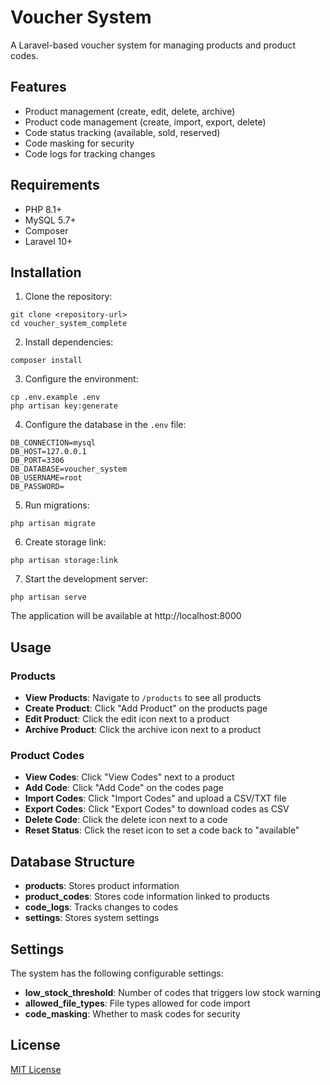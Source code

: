 # Voucher System

A Laravel-based voucher system for managing products and product codes.

## Features

- Product management (create, edit, delete, archive)
- Product code management (create, import, export, delete)
- Code status tracking (available, sold, reserved)
- Code masking for security
- Code logs for tracking changes

## Requirements

- PHP 8.1+
- MySQL 5.7+
- Composer
- Laravel 10+

## Installation

1. Clone the repository:
```
git clone <repository-url>
cd voucher_system_complete
```

2. Install dependencies:
```
composer install
```

3. Configure the environment:
```
cp .env.example .env
php artisan key:generate
```

4. Configure the database in the `.env` file:
```
DB_CONNECTION=mysql
DB_HOST=127.0.0.1
DB_PORT=3306
DB_DATABASE=voucher_system
DB_USERNAME=root
DB_PASSWORD=
```

5. Run migrations:
```
php artisan migrate
```

6. Create storage link:
```
php artisan storage:link
```

7. Start the development server:
```
php artisan serve
```

The application will be available at http://localhost:8000

## Usage

### Products

- **View Products**: Navigate to `/products` to see all products
- **Create Product**: Click "Add Product" on the products page
- **Edit Product**: Click the edit icon next to a product
- **Archive Product**: Click the archive icon next to a product

### Product Codes

- **View Codes**: Click "View Codes" next to a product
- **Add Code**: Click "Add Code" on the codes page
- **Import Codes**: Click "Import Codes" and upload a CSV/TXT file
- **Export Codes**: Click "Export Codes" to download codes as CSV
- **Delete Code**: Click the delete icon next to a code
- **Reset Status**: Click the reset icon to set a code back to "available"

## Database Structure

- **products**: Stores product information
- **product_codes**: Stores code information linked to products
- **code_logs**: Tracks changes to codes
- **settings**: Stores system settings

## Settings

The system has the following configurable settings:

- **low_stock_threshold**: Number of codes that triggers low stock warning
- **allowed_file_types**: File types allowed for code import
- **code_masking**: Whether to mask codes for security

## License

[MIT License](LICENSE)
